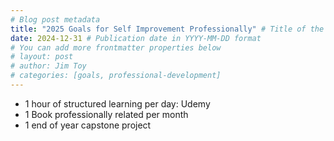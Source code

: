 ```yaml
---
# Blog post metadata
title: "2025 Goals for Self Improvement Professionally" # Title of the post
date: 2024-12-31 # Publication date in YYYY-MM-DD format
# You can add more frontmatter properties below
# layout: post
# author: Jim Toy
# categories: [goals, professional-development]
---
```

- 1 hour of structured learning per day: Udemy
- 1 Book professionally related per month
- 1 end of year capstone project
